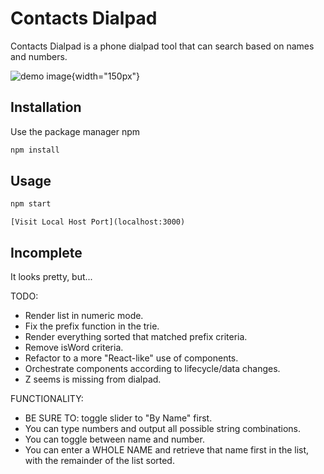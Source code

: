 # Contacts Dialpad

Contacts Dialpad is a phone dialpad tool that can search based on names and numbers.

![demo image](https://dialpad-images.s3.amazonaws.com/dialpad.png){width="150px"}

## Installation

Use the package manager npm

```bash
npm install 
```

## Usage

```bash
npm start
```
```
[Visit Local Host Port](localhost:3000)
```

## Incomplete

It looks pretty, but...

TODO: 
* Render list in numeric mode.
* Fix the prefix function in the trie. 
* Render everything sorted that matched prefix criteria. 
* Remove isWord criteria.
* Refactor to a more "React-like" use of components. 
* Orchestrate components according to lifecycle/data changes.
* Z seems is missing from dialpad.

FUNCTIONALITY: 
* BE SURE TO: toggle slider to "By Name" first.
* You can type numbers and output all possible string combinations.
* You can toggle between name and number.
* You can enter a WHOLE NAME and retrieve that name first in the list, with the remainder of the list sorted. 

